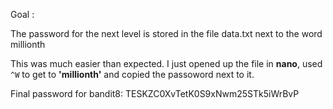Goal :

The password for the next level is stored in the file data.txt next to the word millionth

This was much easier than expected. I just opened up the file in **nano**, used ```^W``` to get to **'millionth'** and copied the passoword next to it.


Final password for bandit8: TESKZC0XvTetK0S9xNwm25STk5iWrBvP
